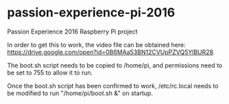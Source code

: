 # passion-experience-pi-2016
Passion Experience 2016 Raspberry Pi project

In order to get this to work, the video file can be obtained here: https://drive.google.com/open?id=0B6MAa53BN12CVUpPZVQ5YlBUR28

The boot.sh script needs to be copied to /home/pi, and permissions need to be set to 755 to allow it to run. 

Once the boot.sh script has been confirmed to work, /etc/rc.local needs to be modified to run "/home/pi/boot.sh &" on startup. 
